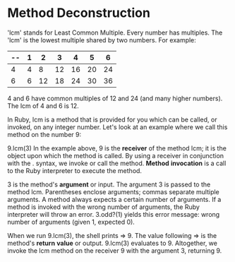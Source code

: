 # Method Deconstruction
'lcm' stands for Least Common Multiple. Every number has multiples. The 'lcm' is the lowest multiple shared by two numbers. For example:

--| 1| 2| 3| 4| 5| 6
--|--|--|--|--|--|--
 4| 4| 8| 12| 16| 20| 24
 6|	6| 12| 18| 24| 30| 36

4 and 6 have common multiples of 12 and 24 (and many higher numbers). The lcm of 4 and 6 is 12.

In Ruby, lcm is a method that is provided for you which can be called, or invoked, on any integer number. Let's look at an example where we call this method on the number 9:

9.lcm(3)
In the example above, 9 is the **receiver** of the method lcm; it is the object upon which the method is called. By using a receiver in conjunction with the . syntax, we invoke or call the method. **Method** **invocation** is a call to the Ruby interpreter to execute the method.

3 is the method's **argument** or input. The argument 3 is passed to the method lcm. Parentheses enclose arguments; commas separate multiple arguments. A method always expects a certain number of arguments. If a method is invoked with the wrong number of arguments, the Ruby interpreter will throw an error. 3.odd?(1) yields this error message: wrong number of arguments (given 1, expected 0).

When we run 9.lcm(3), the shell prints => 9. The value following => is the method's **return** **value** or output. 9.lcm(3) evaluates to 9. Altogether, we invoke the lcm method on the receiver 9 with the argument 3, returning 9.